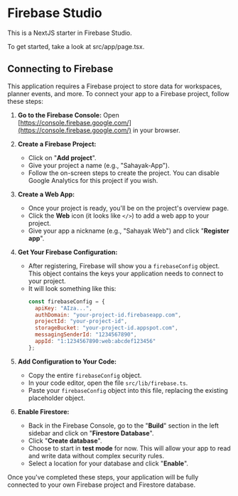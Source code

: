 # Firebase Studio

This is a NextJS starter in Firebase Studio.

To get started, take a look at src/app/page.tsx.

## Connecting to Firebase

This application requires a Firebase project to store data for workspaces, planner events, and more. To connect your app to a Firebase project, follow these steps:

1.  **Go to the Firebase Console:** Open [https://console.firebase.google.com/](https://console.firebase.google.com/) in your browser.

2.  **Create a Firebase Project:**
    *   Click on "**Add project**".
    *   Give your project a name (e.g., "Sahayak-App").
    *   Follow the on-screen steps to create the project. You can disable Google Analytics for this project if you wish.

3.  **Create a Web App:**
    *   Once your project is ready, you'll be on the project's overview page.
    *   Click the **Web** icon (it looks like `</>`) to add a web app to your project.
    *   Give your app a nickname (e.g., "Sahayak Web") and click "**Register app**".

4.  **Get Your Firebase Configuration:**
    *   After registering, Firebase will show you a `firebaseConfig` object. This object contains the keys your application needs to connect to your project.
    *   It will look something like this:
        ```javascript
        const firebaseConfig = {
          apiKey: "AIza...",
          authDomain: "your-project-id.firebaseapp.com",
          projectId: "your-project-id",
          storageBucket: "your-project-id.appspot.com",
          messagingSenderId: "1234567890",
          appId: "1:1234567890:web:abcdef123456"
        };
        ```

5.  **Add Configuration to Your Code:**
    *   Copy the entire `firebaseConfig` object.
    *   In your code editor, open the file `src/lib/firebase.ts`.
    *   Paste your `firebaseConfig` object into this file, replacing the existing placeholder object.

6.  **Enable Firestore:**
    *   Back in the Firebase Console, go to the "**Build**" section in the left sidebar and click on "**Firestore Database**".
    *   Click "**Create database**".
    *   Choose to start in **test mode** for now. This will allow your app to read and write data without complex security rules.
    *   Select a location for your database and click "**Enable**".

Once you've completed these steps, your application will be fully connected to your own Firebase project and Firestore database.

